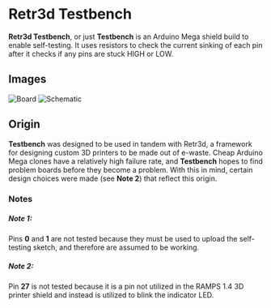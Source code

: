 # Retr3d Testbench
**Retr3d Testbench**, or just **Testbench** is an Arduino Mega shield build to enable self-testing. It uses resistors to check the current sinking of each pin after it checks if any pins are stuck HIGH or LOW.

## Images

![Board](https://raw.githubusercontent.com/masterperson40/Retr3d-Testbench/SMD/docs/board.png)
![Schematic](https://raw.githubusercontent.com/masterperson40/Retr3d-Testbench/SMD/docs/schematic.png)

## Origin
**Testbench** was designed to be used in tandem with Retr3d, a framework for designing custom 3D printers to be made out of e-waste. Cheap Arduino Mega clones have a relatively high failure rate, and **Testbench** hopes to find problem boards before they become a problem. With this in mind, certain design choices were made (see **Note 2**) that reflect this origin.

### Notes

##### Note 1:
Pins **0** and **1** are not tested because they must be used to upload the self-testing sketch, and therefore are assumed to be working. 

##### Note 2:

Pin **27** is not tested because it is a pin not utilized in the RAMPS 1.4 3D printer shield and instead is utilized to blink the indicator LED.
